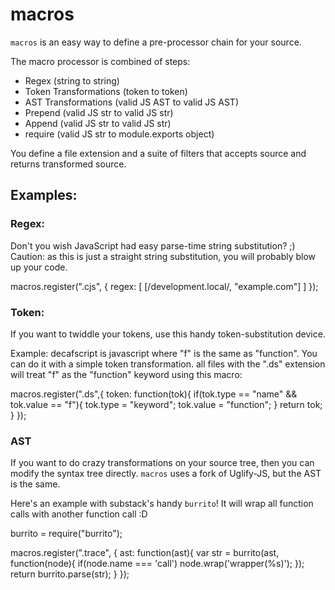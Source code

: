 # macros

`macros` is an easy way to define a pre-processor chain for your source.

The macro processor is combined of steps:
  * Regex (string to string)
  * Token Transformations (token to token)
  * AST Transformations (valid JS AST to valid JS AST)
  * Prepend (valid JS str to valid JS str)
  * Append (valid JS str to valid JS str)
  * require (valid JS str to module.exports object)


You define a file extension and a suite of filters that accepts source and returns transformed source.

## Examples:

### Regex:

Don't you wish JavaScript had easy parse-time string substitution? ;)  Caution: as this is just a straight string substitution, you will probably blow up your code.

  macros.register(".cjs", {
    regex: [
      [/development.local/, "example.com"]
    ]
  });

### Token:

If you want to twiddle your tokens, use this handy token-substitution device.

Example: decafscript is javascript where "f" is the same as "function". You can do it with a simple token transformation. all files with the ".ds" extension will treat "f" as the "function" keyword using this macro:
  
  macros.register(".ds",{
    token: function(tok){
      if(tok.type == "name" && tok.value == "f"){
        tok.type = "keyword";
        tok.value = "function";
      }
      return tok;
    }
  });

### AST

If you want to do crazy transformations on your source tree, then you can modify the syntax tree directly.  `macros` uses a fork of Uglify-JS, but the AST is the same.

Here's an example with substack's handy `burrito`! It will wrap all function calls with another function call :D

  burrito = require("burrito");
  
  macros.register(".trace", {
    ast: function(ast){
      var str = burrito(ast, function(node){
        if(node.name === 'call') node.wrap('wrapper(%s)'); 
      });
      return burrito.parse(str);
    }
  });
